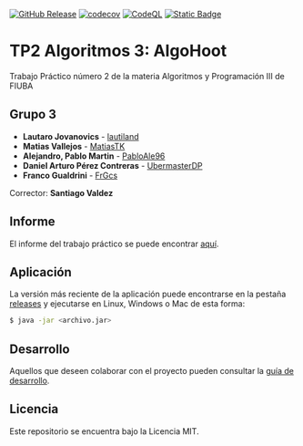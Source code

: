 [![GitHub Release](https://img.shields.io/github/v/release/lautiland/TP2-ALGO3-ALGOHOOT?include_prereleases)](https://github.com/lautiland/TP2-ALGO3-ALGOHOOT/releases/latest)
[![codecov](https://codecov.io/github/lautiland/TP2-ALGO3-ALGOHOOT/graph/badge.svg?token=0CU3I0Z2XW)](https://codecov.io/github/lautiland/TP2-ALGO3-ALGOHOOT)
[![CodeQL](https://github.com/lautiland/TP2-ALGO3-ALGOHOOT/actions/workflows/codeql.yml/badge.svg)](https://github.com/lautiland/TP2-ALGO3-ALGOHOOT/actions/workflows/codeql.yml)
[![Static Badge](https://img.shields.io/badge/Github-proyecto_base-00007a?logo=github)](https://github.com/fiuba/algo3_proyecto_base_tp2)

# TP2 Algoritmos 3: AlgoHoot 

Trabajo Práctico número 2 de la materia Algoritmos y Programación III de FIUBA

## Grupo 3

* **Lautaro Jovanovics** - [lautiland](https://github.com/lautiland)
* **Matias Vallejos** - [MatiasTK](https://github.com/MatiasTK)
* **Alejandro, Pablo Martin** - [PabloAle96](https://github.com/Pabloale96)
* **Daniel Arturo Pérez Contreras** - [UbermasterDP](https://github.com/UbermasterDP)
* **Franco Gualdrini** - [FrGcs](https://github.com/FrGcs)

Corrector: **Santiago Valdez**
## Informe 
El informe del trabajo práctico se puede encontrar [aquí](https://www.overleaf.com/read/tpgxstckrqwn#37dbb3).
## Aplicación

La versión más reciente de la aplicación puede encontrarse en la pestaña [releases](https://github.com/lautiland/TP2-ALGO3-ALGOHOOT/releases) y ejecutarse en Linux, Windows o Mac de esta forma:

```bash
$ java -jar <archivo.jar>
```

## Desarrollo

Aquellos que deseen colaborar con el proyecto pueden consultar la [guía de desarrollo](./docs/Desarrollo.md).

## Licencia

Este repositorio se encuentra bajo la Licencia MIT.
